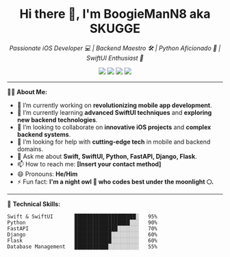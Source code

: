 <h1 align="center">Hi there 👋, I'm BoogieManN8 aka SKUGGE</h1>

<p align="center">
  <em>
    Passionate iOS Developer 💻 | Backend Maestro 🛠️ | Python Aficionado 🐍 | SwiftUI Enthusiast 📱
  </em>
</p>

<p align="center">
  <img src="https://badges.pufler.dev/visits/BoogieManN8/BoogieManN8?style=flat-square&color=blue&logo=github">
  <img src="https://badges.pufler.dev/years/BoogieManN8?style=flat-square&color=success">
  <img src="https://badges.pufler.dev/repos/BoogieManN8?style=flat-square&color=yellow">
  <img src="https://badges.pufler.dev/commits/monthly/BoogieManN8?style=flat-square&color=orange">
</p>

---

👨‍💻 **About Me:**

- 🔭 I’m currently working on **revolutionizing mobile app development**.
- 🌱 I’m currently learning **advanced SwiftUI techniques** and **exploring new backend technologies**.
- 👯 I’m looking to collaborate on **innovative iOS projects** and **complex backend systems**.
- 🤔 I’m looking for help with **cutting-edge tech** in mobile and backend domains.
- 💬 Ask me about **Swift, SwiftUI, Python, FastAPI, Django, Flask**.
- 📫 How to reach me: **[Insert your contact method]**
- 😄 Pronouns: **He/Him**
- ⚡ Fun fact: **I'm a night owl 🦉 who codes best under the moonlight 🌕.**

---

💼 **Technical Skills:**

```text
Swift & SwiftUI       ████████████████████░   95%
Python                ██████████████████░░░   90%
FastAPI               ██████████████░░░░░░░   70%
Django                ████████████░░░░░░░░░   60%
Flask                 ████████████░░░░░░░░░   60%
Database Management   ███████████░░░░░░░░░░   55%
